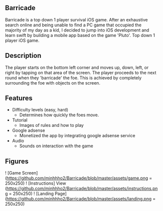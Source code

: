 ## Barricade
Barricade is a top down 1 player survival iOS game. After an exhaustive search online and being unable to find a PC game that occupied the majority of my day as a kid, I decided to jump into iOS development and learn swift by building a mobile app based on the game 'Pluto'.
Top down 1 player iOS game. 

## Description
The player starts on the bottom left corner and moves up, down, left, or right by tapping on that area of the screen.
The player proceeds to the next round when they 'barricade' the foe. This is achieved by completely surrounding the foe with objects on the screen.

## Features
- Difficulty levels (easy, hard)
  - Determines how quickly the foes move.
- Tutorial
  - Images of rules and how to play
- Google adsense
  - Monetized the app by integrating google adsense service
- Audio
  - Sounds on interaction with the game
 
 ## Figures
! [Game Screen] (https://github.com/minhhho2/Barricade/blob/master/assets/game.png = 250x250)
! [Instructions] View (https://github.com/minhhho2/Barricade/blob/master/assets/instructions.png = 250x250)
! [Landing Page] (https://github.com/minhhho2/Barricade/blob/master/assets/landing.png = 250x250)
